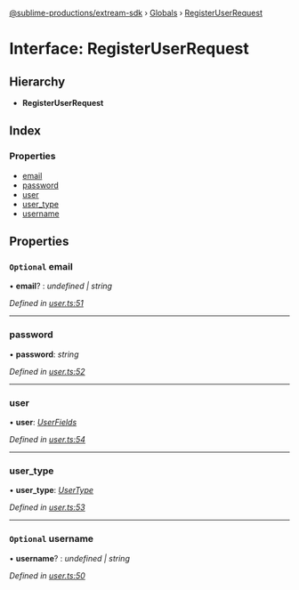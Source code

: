 [@sublime-productions/extream-sdk](../README.md) › [Globals](../globals.md) › [RegisterUserRequest](registeruserrequest.md)

# Interface: RegisterUserRequest

## Hierarchy

* **RegisterUserRequest**

## Index

### Properties

* [email](registeruserrequest.md#optional-email)
* [password](registeruserrequest.md#password)
* [user](registeruserrequest.md#user)
* [user_type](registeruserrequest.md#user_type)
* [username](registeruserrequest.md#optional-username)

## Properties

### `Optional` email

• **email**? : *undefined | string*

*Defined in [user.ts:51](https://github.com/Extream-SaaS/ex-sdk/blob/6a99c99/src/user.ts#L51)*

___

###  password

• **password**: *string*

*Defined in [user.ts:52](https://github.com/Extream-SaaS/ex-sdk/blob/6a99c99/src/user.ts#L52)*

___

###  user

• **user**: *[UserFields](userfields.md)*

*Defined in [user.ts:54](https://github.com/Extream-SaaS/ex-sdk/blob/6a99c99/src/user.ts#L54)*

___

###  user_type

• **user_type**: *[UserType](../enums/usertype.md)*

*Defined in [user.ts:53](https://github.com/Extream-SaaS/ex-sdk/blob/6a99c99/src/user.ts#L53)*

___

### `Optional` username

• **username**? : *undefined | string*

*Defined in [user.ts:50](https://github.com/Extream-SaaS/ex-sdk/blob/6a99c99/src/user.ts#L50)*

